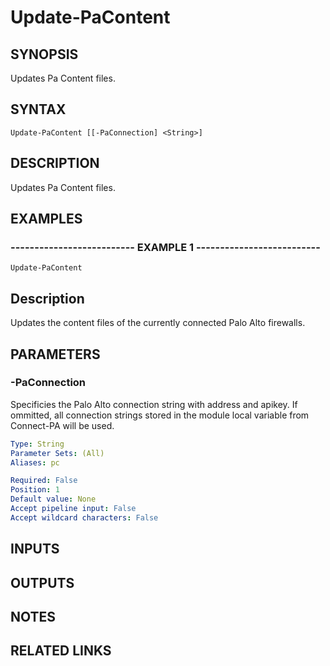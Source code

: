 ﻿---
external help file: pspaloalto-help.xml
Module Name: pspaloalto
online version: 
schema: 2.0.0
---

# Update-PaContent

## SYNOPSIS
Updates Pa Content files.

## SYNTAX

```
Update-PaContent [[-PaConnection] <String>]
```

## DESCRIPTION
Updates Pa Content files.

## EXAMPLES

### -------------------------- EXAMPLE 1 --------------------------
```
Update-PaContent
```

Description
-------------
Updates the content files of the currently connected Palo Alto firewalls.

## PARAMETERS

### -PaConnection
Specificies the Palo Alto connection string with address and apikey.
If ommitted, all connection strings stored in the module local variable from Connect-PA will be used.

```yaml
Type: String
Parameter Sets: (All)
Aliases: pc

Required: False
Position: 1
Default value: None
Accept pipeline input: False
Accept wildcard characters: False
```

## INPUTS

## OUTPUTS

## NOTES

## RELATED LINKS

